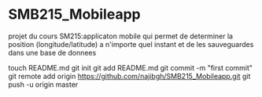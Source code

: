 SMB215_Mobileapp
================

projet du cours SM215:applicaton mobile qui permet de determiner la position (longitude/latitude) a n'importe quel instant et de les sauveguardes dans une base de donnees

touch README.md
git init
git add README.md
git commit -m "first commit"
git remote add origin https://github.com/najibgh/SMB215_Mobileapp.git
git push -u origin master
